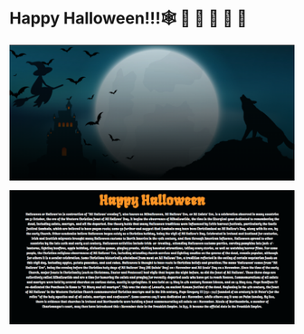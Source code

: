 # Happy Halloween!!!🕸 🍬 🍭 🍡 🎃 🦇

![Screenshots](https://github.com/JayantGoel001/Halloween/blob/master/screenshots/ss1.png)

![Screenshots](https://github.com/JayantGoel001/Halloween/blob/master/screenshots/ss2.png)
